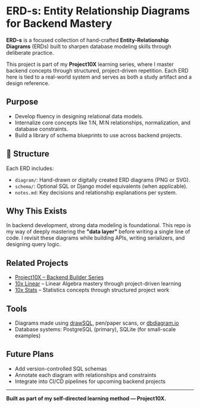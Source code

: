 # ERD-s: Entity Relationship Diagrams for Backend Mastery

**ERD-s** is a focused collection of hand-crafted **Entity-Relationship Diagrams** (ERDs) built to sharpen database modeling skills through deliberate practice.

This project is part of my **Project10X** learning series, where I master backend concepts through structured, project-driven repetition. Each ERD here is tied to a real-world system and serves as both a study artifact and a design reference.

## Purpose

- Develop fluency in designing relational data models.
- Internalize core concepts like 1:N, M:N relationships, normalization, and database constraints.
- Build a library of schema blueprints to use across backend projects.

## 📁 Structure

Each ERD includes:
- `diagram/`: Hand-drawn or digitally created ERD diagrams (PNG or SVG).
- `schema/`: Optional SQL or Django model equivalents (when applicable).
- `notes.md`: Key decisions and relationship explanations per system.

## Why This Exists

In backend development, strong data modeling is foundational. This repo is my way of deeply mastering the **"data layer"** before writing a single line of code. I revisit these diagrams while building APIs, writing serializers, and designing query logic.

## Related Projects

- [Project10X – Backend Builder Series](https://github.com/eigenlambda123/Project10X)
- [10x Linear](https://github.com/eigenlambda123/10x-linear) – Linear Algebra mastery through project-driven learning
- [10x Stats](https://github.com/eigenlambda123/10x-stats) – Statistics concepts through structured project work

## Tools

- Diagrams made using [drawSQL](https://drawsql.app/), pen/paper scans, or [dbdiagram.io](https://dbdiagram.io/)
- Database systems: PostgreSQL (primary), SQLite (for small-scale examples)

## Future Plans

- Add version-controlled SQL schemas
- Annotate each diagram with relationships and constraints
- Integrate into CI/CD pipelines for upcoming backend projects

---

**Built as part of my self-directed learning method — Project10X.**
